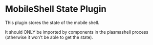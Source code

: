 <!--
- SPDX-FileCopyrightText: None
- SPDX-License-Identifier: CC0-1.0
-->

# MobileShell State Plugin

This plugin stores the state of the mobile shell.

It should ONLY be imported by components in the plasmashell process (otherwise it won't be able to get the state).
